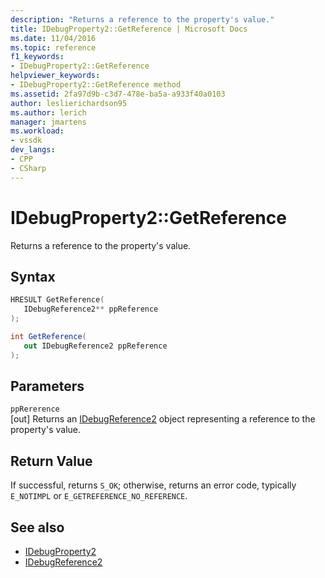 ```yaml
---
description: "Returns a reference to the property's value."
title: IDebugProperty2::GetReference | Microsoft Docs
ms.date: 11/04/2016
ms.topic: reference
f1_keywords:
- IDebugProperty2::GetReference
helpviewer_keywords:
- IDebugProperty2::GetReference method
ms.assetid: 2fa97d9b-c3d7-478e-ba5a-a933f40a0103
author: leslierichardson95
ms.author: lerich
manager: jmartens
ms.workload:
- vssdk
dev_langs:
- CPP
- CSharp
---
```

# IDebugProperty2::GetReference
Returns a reference to the property's value.

## Syntax

```cpp
HRESULT GetReference(
   IDebugReference2** ppReference
);
```

```csharp
int GetReference(
   out IDebugReference2 ppReference
);
```

## Parameters
`ppRererence`\
[out] Returns an [IDebugReference2](../../../extensibility/debugger/reference/idebugreference2.md) object representing a reference to the property's value.

## Return Value
 If successful, returns `S_OK`; otherwise, returns an error code, typically `E_NOTIMPL` or `E_GETREFERENCE_NO_REFERENCE`.

## See also
- [IDebugProperty2](../../../extensibility/debugger/reference/idebugproperty2.md)
- [IDebugReference2](../../../extensibility/debugger/reference/idebugreference2.md)
